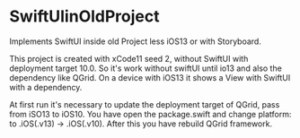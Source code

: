 # SwiftUIinOldProject
Implements SwiftUI inside old Project less iOS13 or with Storyboard. 


This project is created with xCode11 seed 2, without SwiftUI with deployment target 10.0. So it's work without swiftUI until io13 and also the dependency like QGrid.
On a device with iOS13 it shows a View with SwiftUI with a dependency.

At first run it's necessary to update the deployment target of QGrid, pass from iSO13 to iOS10.
You have open the package.swift and change platform: to .iOS(.v13) -> .iOS(.v10).
After this you have rebuild QGrid framework.
